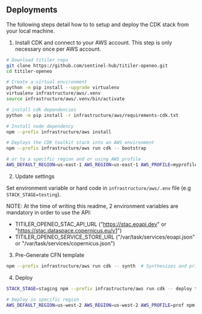 ## Deployments

The following steps detail how to to setup and deploy the CDK stack from your local machine.

1. Install CDK and connect to your AWS account. This step is only necessary once per AWS account.

```bash
# Download titiler repo
git clone https://github.com/sentinel-hub/titiler-openeo.git
cd titiler-openeo

# Create a virtual environment
python -m pip install --upgrade virtualenv
virtualenv infrastructure/aws/.venv
source infrastructure/aws/.venv/bin/activate

# install cdk dependencies
python -m pip install -r infrastructure/aws/requirements-cdk.txt

# Install node dependency
npm --prefix infrastructure/aws install

# Deploys the CDK toolkit stack into an AWS environment
npm --prefix infrastructure/aws run cdk -- bootstrap

# or to a specific region and or using AWS profile
AWS_DEFAULT_REGION=us-east-1 AWS_REGION=us-east-1 AWS_PROFILE=myprofile npm --prefix infrastructure/aws run cdk -- bootstrap
```

2. Update settings

Set environment variable or hard code in `infrastructure/aws/.env` file (e.g `STACK_STAGE=testing`).

NOTE: At the time of writing this readme, 2 environment variables are mandatory in order to use the API:
- TITILER_OPENEO_STAC_API_URL ("https://stac.eoapi.dev" or "https://stac.dataspace.copernicus.eu/v1")
- TITILER_OPENEO_SERVICE_STORE_URL ("/var/task/services/eoapi.json" or "/var/task/services/copernicus.json")

3. Pre-Generate CFN template

```bash
npm --prefix infrastructure/aws run cdk -- synth  # Synthesizes and prints the CloudFormation template for this stack
```

4. Deploy

```bash
STACK_STAGE=staging npm --prefix infrastructure/aws run cdk -- deploy titiler-openeo-staging

# Deploy in specific region
AWS_DEFAULT_REGION=us-west-2 AWS_REGION=us-west-2 AWS_PROFILE=prof npm --prefix infrastructure/aws run cdk -- deploy titiler-openeo-production
```
